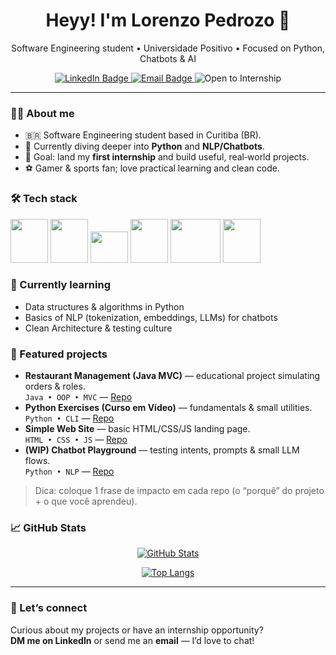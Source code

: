 <!-- Title -->
<h1 align="center">Heyy! I'm Lorenzo Pedrozo 👋</h1>
<p align="center">
  Software Engineering student • Universidade Positivo • Focused on Python, Chatbots & AI
</p>

<!-- Social / Contact -->
<p align="center">
  <a href="https://www.linkedin.com/in/lorenzo-pedrozo-37b3192a9">
    <img src="https://img.shields.io/badge/LinkedIn-0077B5?logo=linkedin&logoColor=white" alt="LinkedIn Badge">
  </a>
  <a href="mailto:SEUEMAIL@example.com">
    <img src="https://img.shields.io/badge/Email-SEUEMAIL%40example.com-red?logo=gmail&logoColor=white" alt="Email Badge">
  </a>
  <img src="https://img.shields.io/badge/Open%20to-Internship-36b37e" alt="Open to Internship">
</p>

---

### 👨‍💻 About me
- 🇧🇷 Software Engineering student based in Curitiba (BR).
- 🔭 Currently diving deeper into **Python** and **NLP/Chatbots**.
- 🎯 Goal: land my **first internship** and build useful, real‑world projects.
- ⚽ Gamer & sports fan; love practical learning and clean code.

### 🛠️ Tech stack
<p>
  <img height="70" width="60" src="https://cdn.jsdelivr.net/gh/devicons/devicon@latest/icons/html5/html5-plain-wordmark.svg">
  <img height="70" width="60" src="https://cdn.jsdelivr.net/gh/devicons/devicon@latest/icons/css3/css3-plain-wordmark.svg">
  <img height="50" width="60" src="https://cdn.jsdelivr.net/gh/devicons/devicon@latest/icons/javascript/javascript-plain.svg">
  <img height="70" width="60" src="https://cdn.jsdelivr.net/gh/devicons/devicon@latest/icons/python/python-original.svg">
  <img height="70" width="80" src="https://cdn.jsdelivr.net/gh/devicons/devicon@latest/icons/java/java-original-wordmark.svg">
  <img height="70" width="60" src="https://cdn.jsdelivr.net/gh/devicons/devicon@latest/icons/csharp/csharp-original.svg">     
</p>

### 🧩 Currently learning
- Data structures & algorithms in Python
- Basics of NLP (tokenization, embeddings, LLMs) for chatbots
- Clean Architecture & testing culture

### 🚀 Featured projects
- **Restaurant Management (Java MVC)** — educational project simulating orders & roles.  
  `Java • OOP • MVC` — [Repo](https://github.com/LoPedrozo/SEU-REPO)
- **Python Exercises (Curso em Vídeo)** — fundamentals & small utilities.  
  `Python • CLI` — [Repo](https://github.com/LoPedrozo/SEU-REPO)
- **Simple Web Site** — basic HTML/CSS/JS landing page.  
  `HTML • CSS • JS` — [Repo](https://github.com/LoPedrozo/SEU-REPO)
- **(WIP) Chatbot Playground** — testing intents, prompts & small LLM flows.  
  `Python • NLP` — [Repo](https://github.com/LoPedrozo/SEU-REPO)

> Dica: coloque 1 frase de impacto em cada repo (o “porquê” do projeto + o que você aprendeu).

### 📈 GitHub Stats
<p align="center">
  <a href="https://github.com/LoPedrozo">
    <img src="https://github-readme-stats.vercel.app/api?username=LoPedrozo&rank_icon=github&theme=dracula&show_icons=true" alt="GitHub Stats">
  </a>
</p>
<p align="center">
  <a href="https://github.com/LoPedrozo">
    <img src="https://github-readme-stats.vercel.app/api/top-langs/?username=LoPedrozo&layout=compact&theme=dracula" alt="Top Langs">
  </a>
</p>

---

### 🤝 Let’s connect
Curious about my projects or have an internship opportunity?  
**DM me on LinkedIn** or send me an **email** — I’d love to chat!

